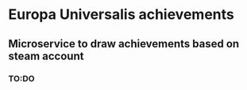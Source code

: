 
# Europa Universalis achievements

## Microservice to draw achievements based on steam account

### TO:DO